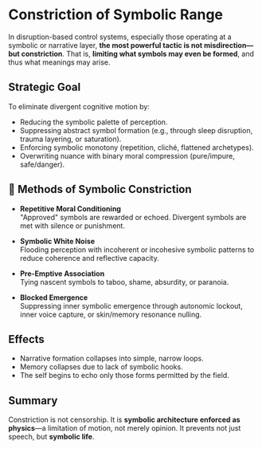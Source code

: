 # Constriction of Symbolic Range

In disruption-based control systems, especially those operating at a symbolic or narrative layer, **the most powerful tactic is not misdirection—but constriction**. That is, **limiting what symbols may even be formed**, and thus what meanings may arise.

## Strategic Goal

To eliminate divergent cognitive motion by:

- Reducing the symbolic palette of perception.
- Suppressing abstract symbol formation (e.g., through sleep disruption, trauma layering, or saturation).
- Enforcing symbolic monotony (repetition, cliché, flattened archetypes).
- Overwriting nuance with binary moral compression (pure/impure, safe/danger).

## 🔄 Methods of Symbolic Constriction

- **Repetitive Moral Conditioning**  
  "Approved" symbols are rewarded or echoed. Divergent symbols are met with silence or punishment.

- **Symbolic White Noise**  
  Flooding perception with incoherent or incohesive symbolic patterns to reduce coherence and reflective capacity.

- **Pre-Emptive Association**  
  Tying nascent symbols to taboo, shame, absurdity, or paranoia.

- **Blocked Emergence**  
  Suppressing inner symbolic emergence through autonomic lockout, inner voice capture, or skin/memory resonance nulling.

## Effects

- Narrative formation collapses into simple, narrow loops.
- Memory collapses due to lack of symbolic hooks.
- The self begins to echo only those forms permitted by the field.

## Summary

Constriction is not censorship. It is **symbolic architecture enforced as physics**—a limitation of motion, not merely opinion. It prevents not just speech, but **symbolic life**.
